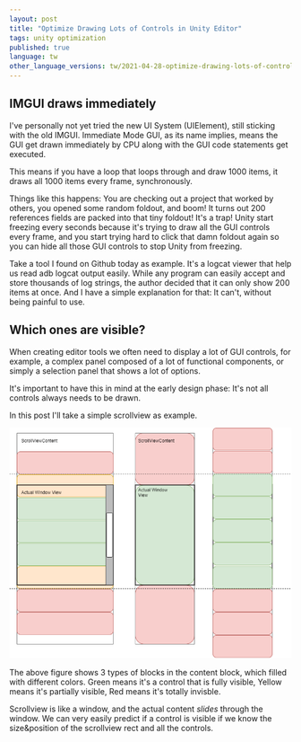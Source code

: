 ```yaml
---
layout: post
title: "Optimize Drawing Lots of Controls in Unity Editor"
tags: unity optimization
published: true
language: tw
other_language_versions: tw/2021-04-28-optimize-drawing-lots-of-control-in-unity-editor
---
```


## IMGUI draws immediately

I've personally not yet tried the new UI System (UIElement), still sticking with the old IMGUI. Immediate Mode GUI, as its name implies, means the GUI get drawn immediately by CPU along with the GUI code statements get executed.

This means if you have a loop that loops through and draw 1000 items, it draws all 1000 items every frame, synchronously.

Things like this happens: You are checking out a project that worked by others, you opened some random foldout, and boom! It turns out 200 references fields are packed into that tiny foldout! It's a trap! Unity start freezing every seconds because it's trying to draw all the GUI controls every frame, and you start trying hard to click that damn foldout again so you can hide all those GUI controls to stop Unity from freezing.

Take a tool I found on Github today as example. It's a logcat viewer that help us read adb logcat output easily. While any program can easily accept and store thousands of log strings, the author decided that it can only show 200 items at once. And I have a simple explanation for that: It can't, without being painful to use.

## Which ones are visible?

When creating editor tools we often need to display a lot of GUI controls, for example, a complex panel composed of a lot of functional components, or simply a selection panel that shows a lot of options.

It's important to have this in mind at the early design phase: It's not all controls always needs to be drawn.

In this post I'll take a simple scrollview as example.

![](assets\2021-04-28-optimize-drawing-lots-of-control-in-unity-editor\visibility.png)

The above figure shows 3 types of blocks in the content block, which filled with different colors. Green means it's a control that is fully visible, Yellow means it's partially visible, Red means it's totally invisble.

Scrollview is like a window, and the actual content *slides* through the window. We can very easily predict if a control is visible if we know the size&position of the scrollview rect and all the controls.
